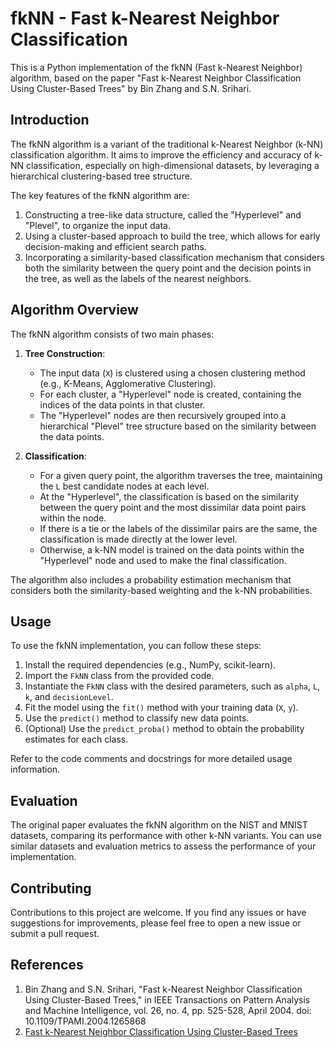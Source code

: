 # fkNN - Fast k-Nearest Neighbor Classification

This is a Python implementation of the fkNN (Fast k-Nearest Neighbor) algorithm, based on the paper "Fast k-Nearest Neighbor Classification Using Cluster-Based Trees" by Bin Zhang and S.N. Srihari.

## Introduction

The fkNN algorithm is a variant of the traditional k-Nearest Neighbor (k-NN) classification algorithm. It aims to improve the efficiency and accuracy of k-NN classification, especially on high-dimensional datasets, by leveraging a hierarchical clustering-based tree structure.

The key features of the fkNN algorithm are:

1. Constructing a tree-like data structure, called the "Hyperlevel" and "Plevel", to organize the input data.
2. Using a cluster-based approach to build the tree, which allows for early decision-making and efficient search paths.
3. Incorporating a similarity-based classification mechanism that considers both the similarity between the query point and the decision points in the tree, as well as the labels of the nearest neighbors.

## Algorithm Overview

The fkNN algorithm consists of two main phases:

1. **Tree Construction**:
   - The input data (`X`) is clustered using a chosen clustering method (e.g., K-Means, Agglomerative Clustering).
   - For each cluster, a "Hyperlevel" node is created, containing the indices of the data points in that cluster.
   - The "Hyperlevel" nodes are then recursively grouped into a hierarchical "Plevel" tree structure based on the similarity between the data points.

2. **Classification**:
   - For a given query point, the algorithm traverses the tree, maintaining the `L` best candidate nodes at each level.
   - At the "Hyperlevel", the classification is based on the similarity between the query point and the most dissimilar data point pairs within the node.
   - If there is a tie or the labels of the dissimilar pairs are the same, the classification is made directly at the lower level.
   - Otherwise, a k-NN model is trained on the data points within the "Hyperlevel" node and used to make the final classification.

The algorithm also includes a probability estimation mechanism that considers both the similarity-based weighting and the k-NN probabilities.

## Usage

To use the fkNN implementation, you can follow these steps:

1. Install the required dependencies (e.g., NumPy, scikit-learn).
2. Import the `FkNN` class from the provided code.
3. Instantiate the `FkNN` class with the desired parameters, such as `alpha`, `L`, `k`, and `decisionLevel`.
4. Fit the model using the `fit()` method with your training data (`X`, `y`).
5. Use the `predict()` method to classify new data points.
6. (Optional) Use the `predict_proba()` method to obtain the probability estimates for each class.

Refer to the code comments and docstrings for more detailed usage information.

## Evaluation

The original paper evaluates the fkNN algorithm on the NIST and MNIST datasets, comparing its performance with other k-NN variants. You can use similar datasets and evaluation metrics to assess the performance of your implementation.

## Contributing

Contributions to this project are welcome. If you find any issues or have suggestions for improvements, please feel free to open a new issue or submit a pull request.

## References

1. Bin Zhang and S.N. Srihari, "Fast k-Nearest Neighbor Classification Using Cluster-Based Trees," in IEEE Transactions on Pattern Analysis and Machine Intelligence, vol. 26, no. 4, pp. 525-528, April 2004. doi: 10.1109/TPAMI.2004.1265868
2. [Fast k-Nearest Neighbor Classification Using Cluster-Based Trees](https://www.researchgate.net/publication/8331656_Fast_k-Nearest_Neighbor_Classification_Using_Cluster-Based_Trees)